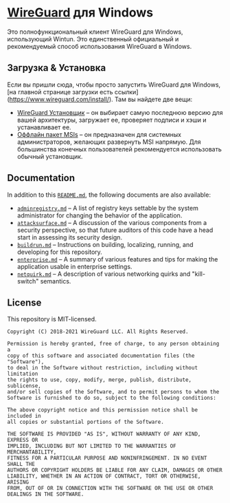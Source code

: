 # [WireGuard](https://www.wireguard.com/) для Windows

Это полнофункциональный клиент WireGuard для Windows, использующий Wintun. Это единственный официальный и рекомендуемый способ использования WireGuard в Windows.

## Загрузка &amp; Установка

Если вы пришли сюда, чтобы просто запустить WireGuard для Windows, [на главной странице загрузки есть ссылки] (https://www.wireguard.com/install/). Там вы найдете две вещи:

- [WireGuard Установщик](https://download.wireguard.com/windows-client/wireguard-installer.exe) &ndash; он выбирает самую последнюю версию для вашей архитектуры, загружает ее, проверяет подписи и хэши и устанавливает ее. 
- [Оффлайн пакет MSIs](https://download.wireguard.com/windows-client/) &ndash; он предназначен для системных администраторов, желающих развернуть MSI напрямую. Для большинства конечных пользователей рекомендуется использовать обычный установщик. 

## Documentation

In addition to this [`README.md`](README.md), the following documents are also available:

- [`adminregistry.md`](docs/adminregistry.md) &ndash; A list of registry keys settable by the system administrator for changing the behavior of the application.
- [`attacksurface.md`](docs/attacksurface.md) &ndash; A discussion of the various components from a security perspective, so that future auditors of this code have a head start in assessing its security design.
- [`buildrun.md`](docs/buildrun.md) &ndash; Instructions on building, localizing, running, and developing for this repository.
- [`enterprise.md`](docs/enterprise.md) &ndash; A summary of various features and tips for making the application usable in enterprise settings.
- [`netquirk.md`](docs/netquirk.md) &ndash; A description of various networking quirks and "kill-switch" semantics.

## License

This repository is MIT-licensed.

```text
Copyright (C) 2018-2021 WireGuard LLC. All Rights Reserved.

Permission is hereby granted, free of charge, to any person obtaining a
copy of this software and associated documentation files (the "Software"),
to deal in the Software without restriction, including without limitation
the rights to use, copy, modify, merge, publish, distribute, sublicense,
and/or sell copies of the Software, and to permit persons to whom the
Software is furnished to do so, subject to the following conditions:

The above copyright notice and this permission notice shall be included in
all copies or substantial portions of the Software.

THE SOFTWARE IS PROVIDED "AS IS", WITHOUT WARRANTY OF ANY KIND, EXPRESS OR
IMPLIED, INCLUDING BUT NOT LIMITED TO THE WARRANTIES OF MERCHANTABILITY,
FITNESS FOR A PARTICULAR PURPOSE AND NONINFRINGEMENT. IN NO EVENT SHALL THE
AUTHORS OR COPYRIGHT HOLDERS BE LIABLE FOR ANY CLAIM, DAMAGES OR OTHER
LIABILITY, WHETHER IN AN ACTION OF CONTRACT, TORT OR OTHERWISE, ARISING
FROM, OUT OF OR IN CONNECTION WITH THE SOFTWARE OR THE USE OR OTHER
DEALINGS IN THE SOFTWARE.
```
